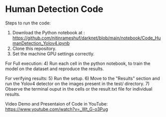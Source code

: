 # Human Detection Code

Steps to run the code:
1) Download the Python notebook at : https://github.com/nitinrameshuf/darknet/blob/main/notebook/Code_HumanDetection_Yolov4.ipynb
2) Clone this repository.
3) Set the machine GPU settings correctly.

For Full execution:
4) Run each cell in the python notebook, to train the model on the dataset and reproduce the results.

For verifying results:
5) Run the setup.
6) Move to the "Results" section and run the Yolov4 detector on the images present in the test/ directory.
7) Observe the terminal ouput in the cells or the result.txt file for individual results.

Video Demo and Presentaion of Code in YouTube:
https://www.youtube.com/watch?v=_Wt_G-o3Pug
